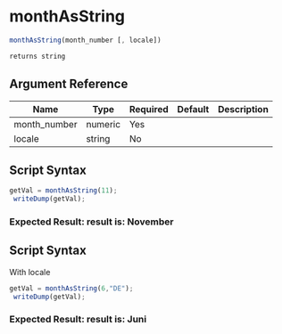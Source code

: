 # monthAsString

```javascript
monthAsString(month_number [, locale])
```

```javascript
returns string
```

## Argument Reference

| Name | Type | Required | Default | Description |
| --- | --- | --- | --- | --- |
| month_number | numeric | Yes |  |  |
| locale | string | No |  |  |

## Script Syntax

```javascript
getVal = monthAsString(11); 
 writeDump(getVal);
```

### Expected Result: result is: November

## Script Syntax

With locale

```javascript
getVal = monthAsString(6,"DE"); 
 writeDump(getVal);
```

### Expected Result: result is: Juni
